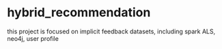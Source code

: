 # hybrid_recommendation
this project is focused on implicit feedback datasets, including spark ALS, neo4j,  user profile
